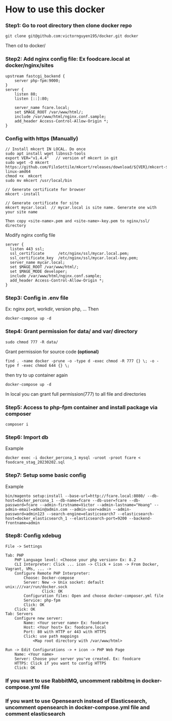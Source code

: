# How to use this docker

### Step1: Go to root directory then clone docker repo

```
git clone git@github.com:victornguyen195/docker.git docker
```
Then cd to docker/

### Step2: Add nginx config file: Ex foodcare.local at docker/nginx/sites
```
upstream fastcgi_backend {
    server php-fpm:9000;
}
server {
    listen 80;
    listen [::]:80;

    server_name fcare.local;
    set $MAGE_ROOT /var/www/html/;
    include /var/www/html/nginx.conf.sample;
    add_header Access-Control-Allow-Origin *;
}

```

### Config with https (Manually)

```
// Install mkcert IN LOCAL. Do once
sudo apt install wget libnss3-tools
export VER="v1.4.4"   // version of mkcert in git
sudo wget -O mkcert https://github.com/FiloSottile/mkcert/releases/download/${VER}/mkcert-${VER}-linux-amd64
chmod +x  mkcert
sudo mv mkcert /usr/local/bin

// Generate certificate for browser 
mkcert -install

// Generate certificate for site
mkcert mycar.local  // mycar.local is site name. Generate one with your site name

Then copy <site-name>.pem and <site-name>-key.pem to nginx/ssl/ directory

```

Modify nginx config file

```
server {
  listen 443 ssl;
  ssl_certificate      /etc/nginx/ssl/mycar.local.pem;
  ssl_certificate_key  /etc/nginx/ssl/mycar.local-key.pem;
  server_name mycar.local;
  set $MAGE_ROOT /var/www/html/;
  set $MAGE_MODE developer;
  include /var/www/html/nginx.conf.sample;
  add_header Access-Control-Allow-Origin *;
}

```


### Step3: Config in .env file
Ex: nginx port, workdir, version php, ... 
Then 
```
docker-compose up -d
```

### Step4: Grant permission for data/ and var/ directory
```
sudo chmod 777 -R data/
```
Grant permission for source code **(optional)**
```
find . -name docker -prune -o -type d -exec chmod -R 777 {} \; -o -type f -exec chmod 644 {} \;
```

then try to up container again
```
docker-compose up -d
```

In local you can grant full permission(777) to all file and directories

### Step5: Access to php-fpm container and install package via composer
```
composer i
```

### Step6: Import db
Example
```
docker exec -i docker_percona_1 mysql -uroot -proot fcare < foodcare_stag_20230202.sql
```

### Step7: Setup some basic config

Example
```
bin/magento setup:install --base-url=http://fcare.local:8080/ --db-host=docker_percona_1 --db-name=fcare --db-user=fcare --db-password=fcare --admin-firstname=Victor --admin-lastname="Hoang" --admin-email=admin@admin.com --admin-user=admin --admin-password=admin123 --search-engine=elasticsearch7 --elasticsearch-host=docker_elasticsearch_1 --elasticsearch-port=9200 --backend-frontname=admin

```
### Step8: Config xdebug
```
File -> Settings

Tab: PHP
    PHP Language level: <Choose your php version> Ex: 8.2
    CLI Interpreter: Click ... icon -> Click + icon -> From Docker, Vagrant, VMs, ... -> 
    Configure Remote PHP Interpreter: 
        Choose: Docker-compose
        Server: New -> Unix socket: default unix:///var/run/docker.sock
                Click: OK
        Configuration files: Open and choose docker-composer.yml file
        Service: php-fpm
        Click: OK
    Click: OK
Tab: Servers
    Configure new server:
        Name: <Your server name> Ex: foodcare
        Host: <Your host> Ex: foodcare.local
        Port: 80 with HTTP or 443 with HTTPS
        Click: use path mappings
            <Map root directory with /var/www/html>

Run -> Edit Configurations -> + icon -> PHP Web Page
    Name: <Your name>
    Server: Choose your server you've created. Ex: foodcare
    HTTPS: Click if you want to config HTTPS
    Click: OK
```
### If you want to use RabbitMQ, uncomment rabbitmq in docker-compose.yml file
### If you want to use Opensearch instead of Elasticsearch, uncomment opensearch in docker-compose.yml file and comment elasticsearch
